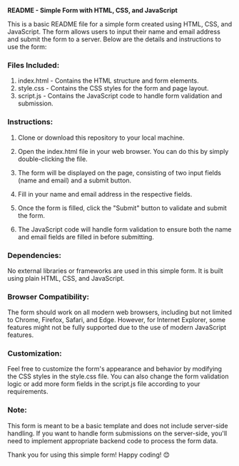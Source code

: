 **README - Simple Form with HTML, CSS, and JavaScript**

This is a basic README file for a simple form created using HTML, CSS, and JavaScript. The form allows users to input their name and email address and submit the form to a server. Below are the details and instructions to use the form:

### Files Included:
1. index.html - Contains the HTML structure and form elements.
2. style.css - Contains the CSS styles for the form and page layout.
3. script.js - Contains the JavaScript code to handle form validation and submission.

### Instructions:
1. Clone or download this repository to your local machine.

2. Open the index.html file in your web browser. You can do this by simply double-clicking the file.

3. The form will be displayed on the page, consisting of two input fields (name and email) and a submit button.

4. Fill in your name and email address in the respective fields.

5. Once the form is filled, click the "Submit" button to validate and submit the form.

6. The JavaScript code will handle form validation to ensure both the name and email fields are filled in before submitting.

### Dependencies:
No external libraries or frameworks are used in this simple form. It is built using plain HTML, CSS, and JavaScript.

### Browser Compatibility:
The form should work on all modern web browsers, including but not limited to Chrome, Firefox, Safari, and Edge. However, for Internet Explorer, some features might not be fully supported due to the use of modern JavaScript features.

### Customization:
Feel free to customize the form's appearance and behavior by modifying the CSS styles in the style.css file. You can also change the form validation logic or add more form fields in the script.js file according to your requirements.

### Note:
This form is meant to be a basic template and does not include server-side handling. If you want to handle form submissions on the server-side, you'll need to implement appropriate backend code to process the form data.

Thank you for using this simple form! Happy coding! 😊
